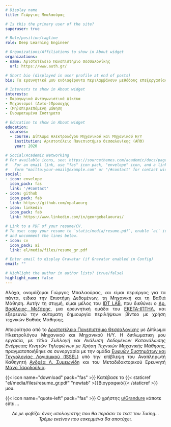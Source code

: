 ```yaml
---
# Display name
title: Γεώργιος Μπαλαούρας

# Is this the primary user of the site?
superuser: true

# Role/position/tagline
role: Deep Learning Engineer

# Organizations/Affiliations to show in About widget
organizations:
- name: Αριστοτέλειο Πανεπιστήμιο Θεσσαλονίκης
  url: https://www.auth.gr/

# Short bio (displayed in user profile at end of posts)
bio: Τα ερευνητικά μου ενδιαφέροντα περιλαμβάνουν μεθόδους επεξεργασίας και ανάλυσης πολυμέσων.

# Interests to show in About widget
interests:
- Παραγωγικά Ανταγωνιστικά Δίκτυα
- Μηχανισμοί (Αυτο-)Προσοχής
- (Μη)επιβλεπόμενη μάθηση
- Ενσωματωμένα Συστηματα

# Education to show in About widget
education:
  courses:
  - course: Δίπλωμα Ηλεκτρολόγου Μηχανικού και Μηχανικού Η/Υ
    institution: Αριστοτέλειο Πανεπιστήμιο Θεσσαλονίκης (ΑΠΘ)
    year: 2020

# Social/Academic Networking
# For available icons, see: https://sourcethemes.com/academic/docs/page-builder/#icons
#   For an email link, use "fas" icon pack, "envelope" icon, and a link in the
#   form "mailto:your-email@example.com" or "/#contact" for contact widget.
social:
- icon: envelope
  icon_pack: fas
  link: '/#contact'
- icon: github
  icon_pack: fab
  link: https://github.com/mpalaourg
- icon: linkedin
  icon_pack: fab
  link: https://www.linkedin.com/in/georgebalaouras/

# Link to a PDF of your resume/CV.
# To use: copy your resume to `static/media/resume.pdf`, enable `ai` icons in `params.toml`, 
# and uncomment the lines below.
- icon: cv
  icon_pack: ai
  link: el/media/files/resume_gr.pdf

# Enter email to display Gravatar (if Gravatar enabled in Config)
email: ""

# Highlight the author in author lists? (true/false)
highlight_name: false
---
```


<div style="text-align: justify"> <p>
Αλόχα, ονομάζομαι Γιώργος Μπαλαούρας, και είμαι περιέργος για τα πάντα, ειδικα την Επιστήμη Δεδομένων, τη Μηχανική και τη Βαθιά Μάθηση. Αυτήν τη στιγμή, είμαι μέλος του <a href="http://idt.iti.gr/">IDT LAB</a>, που διεθύνει ο <a href="https://www.iti.gr/~bmezaris/">Δρ. Βασίλειος Μεζάρης</a>, μια ερευνητική ομάδα του <a href="https://www.iti.gr/iti/el/index.html">ΕΚΕΤΑ-ΙΠΤΗΛ</a>, και εξερευνώ την αύτοματη δημιουργία περιλήψεων βίντεο με χρήση τεχνικών Βαθιάς Μάθησης.

Αποφοίτησα από το <a href="https://www.auth.gr">Αριστοτέλειο Πανεπιστήμιο Θεσσαλονίκης</a> με Δίπλωμα Ηλεκτρολόγου Μηχανικού και Μηχανικού Η/Υ. Η διπλωματικη μου εργασία, με τίτλο <i>Συλλογή και Ανάλυση Δεδομένων Κατανάλωσης Ενέργειας Κινητών Τηλεφώνων με Χρήση Τεχνικών Μηχανικής Μάθησης</i>, πραγματοποιήθηκε σε συνεργασία με την ομάδα <a href="https://issel.ee.auth.gr/">Ευφυών Συστημάτων και Τεχνολογίας Λογισμικού (ISSEL)</a> υπό την επίβλεψη του Αναπληρωτή Καθηγητή <a href="https://issel.ee.auth.gr/proswpiko/andreas-l-symeonidis/">Ανδρέα Λ. Συμεωνίδη</a> και του Μεταδιδακτορικού Ερευνητή <a href="https://issel.ee.auth.gr/staff/emmanouil-manos-tsardoulias/">Μάνο Τσαρδούλια</a>.
</p> </div>

{{< icon name="download" pack="fas" >}} Κατέβασε το {{< staticref "el/media/files/resume_gr.pdf" "newtab" >}}Βιογραφικό{{< /staticref >}} μου.

{{< icon name="quote-left" pack="fas" >}} Ο χρήστης <a href="https://tinyurl.com/reddit-turing-test">u/Grandure</a> κάποτε είπε ...
<div style="text-align: center">
<i>Δε με φοβίζει ένας υπολογιστης που θα περάσει το τεστ του Turing... Τρέμω εκείνον που εσκεμμένα θα αποτύχει. </i> </div>
